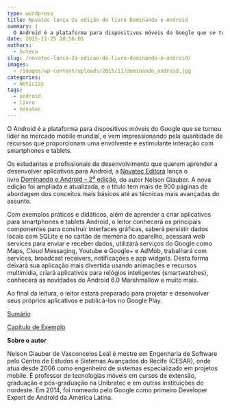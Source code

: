 ```yaml
---
type: wordpress
title: Novatec lança 2a edição do livro Dominando o Android
summary: |
  O Android é a plataforma para dispositivos móveis do Google que se tornou líder no mercado mobile mundial e vem impressionando pela quantidade de recursos que proporcionam uma envolvente e estimulante interação com smartphones e tablets.
date: 2015-11-25 20:56:01
authors:
  - buteco
slug: /novatec-lanca-2a-edicao-do-livro-dominando-o-android/
images:
  - /images/wp-content/uploads/2015/11/dominando_android.jpg
categories:
  - Notícias
tags:
  - android
  - livro
  - novatec
---
```


O Android é a plataforma para dispositivos móveis do Google que se tornou líder no mercado mobile mundial, e vem impressionando pela quantidade de recursos que proporcionam uma envolvente e estimulante interação com smartphones e tablets.

Os estudantes e profissionais de desenvolvimento que querem aprender a desenvolver aplicativos para Android, a <a href="http://novatec.com.br/" target="_blank">Novatec Editora</a> lança o livro <a href="http://novatec.com.br/livros/dominando-android-2ed/" target="_blank">Dominando o Android – 2<sup>a</sup> edição</a>, do autor Nelson Glauber. A nova edição foi ampliada e atualizada, e o título tem mais de 900 páginas de abordagem dos conceitos mais básicos até as técnicas mais avançadas do assunto.

<!--more-->

Com exemplos práticos e didáticos, além de aprender a criar aplicativos para smartphones e tablets Android, o leitor conhecerá os principais componentes para construir interfaces gráficas, saberá persistir dados locais com SQLite e no cartão de memória do aparelho, acessará web services para enviar e receber dados, utilizará serviços do Google como Maps, Cloud Messaging, Youtube e Google+ e AdMob, trabalhará com services, broadcast receivers, notificações e app widgets. Desta forma deixará sua aplicação mais divertida usando animações e recursos multimídia, criará aplicativos para relógios inteligentes (smartwatches), conhecerá as novidades do Android 6.0 Marshmallow e muito mais.

Ao final da leitura, o leitor estará preparado para projetar e desenvolver seus próprios aplicativos e publicá-los no Google Play.

<a href="http://novatec.com.br/livros/dominando-android-2ed/sumario9788575224632.pdf" target="_blank">Sumário</a>

<a href="http://novatec.com.br/livros/dominando-android-2ed/capitulo9788575224632.pdf" target="_blank">Capítulo de Exemplo</a>

<strong>Sobre o autor</strong>

Nelson Glauber de Vasconcelos Leal é mestre em Engenharia de Software pelo Centro de Estudos e Sistemas Avançados do Recife (CESAR), onde atua desde 2006 como engenheiro de sistemas especializado em projetos mobile. É professor de tecnologias móveis em cursos de extensão, graduação e pós-graduação na Unibratec e em outras instituições do nordeste. Em 2014, foi nomeado pelo Google como primeiro Developer Expert de Android da América Latina.
